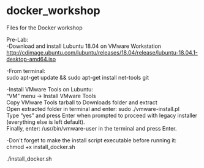 # docker_workshop
Files for the Docker workshop

Pre-Lab:  
-Download and install Lubuntu 18.04 on VMware Workstation  
  http://cdimage.ubuntu.com/lubuntu/releases/18.04/release/lubuntu-18.04.1-desktop-amd64.iso
 
-From terminal:  
sudo apt-get update && sudo apt-get install net-tools git

-Install VMware Tools on Lubuntu:  
	“VM” menu -> Install VMware Tools  
	Copy VMware Tools tarball to Downloads folder and extract  
	Open extracted folder in terminal and enter:   sudo ./vmware-install.pl  
	Type “yes” and press Enter when prompted to proceed with legacy installer (everything else is left default).  
	Finally, enter: /usr/bin/vmware-user in the terminal and press Enter.  

-Don't forget to make the install script executable before running it:  
chmod +x install_docker.sh  

./install_docker.sh
